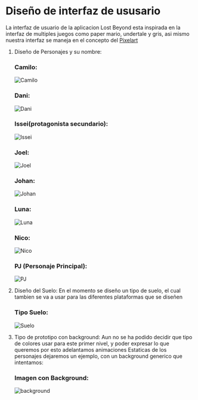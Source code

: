 # Diseño de interfaz de ususario

La interfaz de usuario de la aplicacion Lost Beyond esta inspirada en la interfaz de multiples juegos como paper mario, undertale y gris, asi mismo nuestra interfaz se maneja en el concepto del [Pixelart](https://thecolor.blog/es/que-es-el-pixel-art-todo-lo-que-necesitas-saber/#:~:text=El%20pixel%20art%20es%20un%20arte%202D%20que,de%20colores%20restringidas%20en%20una%20cuadr%C3%ADcula%20de%20p%C3%ADxeles.)

1. Diseño de Personajes y su nombre:

	### Camilo:
	![Camilo](images/Camilo.png)

	### Dani:
	![Dani](images/Dani.png)

	### Issei(protagonista secundario):
	![Issei](images/Issei.png)

	### Joel:
	![Joel](images/Joel.png)

	### Johan:
	![Johan](images/Johan.png)

	### Luna:
	![Luna](images/Luna.png)

	### Nico:
	![Nico](images/Nico.png)

	### PJ (Personaje Principal):
	![PJ](images/PJ.png)

2. Diseño del Suelo:
	En el momento se diseño un tipo de suelo, el cual tambien se va a usar para las diferentes plataformas que se diseñen

	### Tipo Suelo:
	![Suelo](images/Suelo_plano.png)

3. Tipo de prototipo con background:
	Aun no se ha podido decidir que tipo de colores usar para este primer nivel, y poder expresar lo que queremos por esto adelantamos animaciones Estaticas de los personajes dejaremos un ejemplo, con un background generico que intentamos:

	### Imagen con Background:
	![background](images/background.gif)